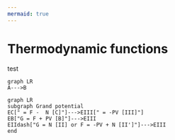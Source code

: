 ```yaml
---
mermaid: true
---
```


# Thermodynamic functions

test

```mermaid
graph LR
A--->B
```

```mermaid
graph LR
subgraph Grand potential
EC[" = F -  N [C]"]--->EIII[" = -PV [III]"]
EB["G = F + PV [B]"]--->EIII
EIIdash["G = N [II] or F = -PV + N [II']"]--->EIII
end
```

